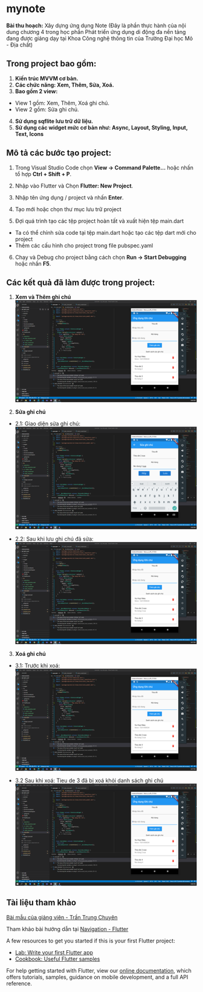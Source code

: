 # mynote
**Bài thu hoạch:**
Xây dựng ứng dụng Note (Đây là phần thực hành của nội dung chương 4 trong học phần Phát triển ứng dụng di động đa nền tảng đang được giảng dạy tại Khoa Công nghệ thông tin của Trường Đại học Mỏ - Địa chất)

## Trong project bao gồm:
1. **Kiến trúc MVVM cơ bản.**
2. **Các chức năng: Xem, Thêm, Sửa, Xoá.**
3. **Bao gồm 2 view:**
* View 1 gồm: Xem, Thêm, Xoá ghi chú.
* View 2 gồm: Sửa ghi chú.
4. **Sử dụng sqflite lưu trữ dữ liệu.**
5. **Sử dụng các widget mức cơ bản như: Async, Layout, Styling, Input, Text, Icons**

## Mô tả các bước tạo project:
1. Trong Visual Studio Code chọn **View -> Command Palette…** hoặc nhấn tổ hợp **Ctrl + Shift + P**.

2. Nhập vào Flutter và Chọn **Flutter: New Project**.

3. Nhập tên ứng dụng / project và nhấn **Enter**.

4. Tạo mới hoặc chọn thư mục lưu trữ project

5. Đợi quá trình tạo các tệp project hoàn tất và xuất hiện tệp main.dart
 * Ta có thể chỉnh sửa code tại tệp main.dart hoặc tạo các tệp dart mới cho project
 * Thêm các cấu hình cho project trong file pubspec.yaml

6. Chạy và Debug cho project bằng cách chọn **Run -> Start Debugging** hoặc nhấn **F5**.

## Các kết quả đã làm được trong project:

1. **Xem và Thêm ghi chú**
![1](https://raw.githubusercontent.com/hieuvh/my_note_app/master/images/them.png)

2. **Sửa ghi chú**
 * 2.1: Giao diện sửa ghi chú:
![2.1](https://raw.githubusercontent.com/hieuvh/my_note_app/master/images/sua1.png)

 * 2.2: Sau khi lưu ghi chú đã sửa:
![2.2](https://raw.githubusercontent.com/hieuvh/my_note_app/master/images/sua2.png)

3. **Xoá ghi chú**
 * 3.1: Trước khi xoá:
![3.1](https://raw.githubusercontent.com/hieuvh/my_note_app/master/images/sua2.png)

 * 3.2 Sau khi xoá: Tieu de 3 đã bị xoá khỏi danh sách ghi chú
![3.2](https://raw.githubusercontent.com/hieuvh/my_note_app/master/images/xoa.png)

## Tài liệu tham khảo

[Bài mẫu của giảng viên - Trần Trung Chuyên](https://github.com/chuyentt/mynote)

Tham khảo bài hướng dẫn tại [Navigation - Flutter](https://flutter.dev/docs/cookbook/navigation)

A few resources to get you started if this is your first Flutter project:

- [Lab: Write your first Flutter app](https://flutter.dev/docs/get-started/codelab)
- [Cookbook: Useful Flutter samples](https://flutter.dev/docs/cookbook)

For help getting started with Flutter, view our
[online documentation](https://flutter.dev/docs), which offers tutorials,
samples, guidance on mobile development, and a full API reference.